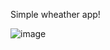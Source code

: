 Simple wheather app!

![image](https://github.com/ShivgunGaming/whether-app/assets/102505925/006b583d-733b-406e-9ffc-735ba3ec58f2)
